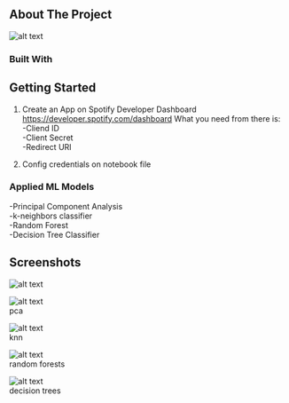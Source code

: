 ## About The Project

![alt text](http://url/to/img.png)


### Built With


<!-- GETTING STARTED -->
## Getting Started

1. Create an App on Spotify Developer Dashboard
https://developer.spotify.com/dashboard
What you need from there is:  
  -Cliend ID  
  -Client Secret  
  -Redirect URI  

2. Config credentials on notebook file

### Applied ML Models  
  -Principal Component Analysis  
  -k-neighbors classifier  
  -Random Forest  
  -Decision Tree Classifier  

## Screenshots
  ![alt text](https://github.com/cankurttekin/spotify-song-recommender/blob/main/screenshots/playlist_dataframe.png)  
  
  ![alt text](https://github.com/cankurttekin/spotify-song-recommender/blob/main/screenshots/pca.png)  
  pca
  
  ![alt text](https://github.com/cankurttekin/spotify-song-recommender/blob/main/screenshots/knn.png)  
  knn
  
  ![alt text](https://github.com/cankurttekin/spotify-song-recommender/blob/main/screenshots/rf.png)  
  random forests
  
  ![alt text](https://github.com/cankurttekin/spotify-song-recommender/blob/main/screenshots/dc.png)  
  decision trees
